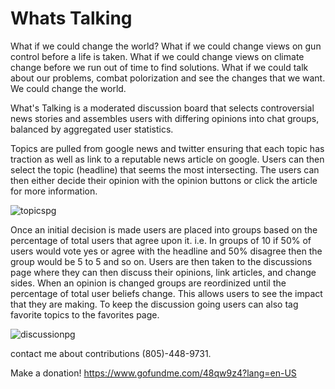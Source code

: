 # Whats Talking
What if we could change the world? What if we could change views on gun control before a life is taken. What if we could change views on climate change before we run out of time to find solutions. What if we could talk about our problems, combat polorization and see the changes that we want. We could change the world.

What's Talking is a moderated discussion board that selects controversial news stories and assembles users with differing opinions into chat groups, balanced by aggregated user statistics.

Topics are pulled from google news and twitter ensuring that each topic has traction as well as link to a reputable news article on google. Users can then select the topic (headline) that seems the most intersecting. The users can then either decide their opinion with the opinion buttons or click the article for more information. 

![topicspg](https://user-images.githubusercontent.com/6510141/30008252-61c9434a-90d2-11e7-8629-09a1733482ee.png)

Once an initial decision is made users are placed into groups based on the percentage of total users that agree upon it. i.e. In groups of 10 if 50% of users would vote yes or agree with the headline and 50% disagree then the group would be 5 to 5 and so on. Users are then taken to the discussions page where they can then discuss their opinions, link articles, and change sides. When an opinion is changed groups are reordinized until the percentage of total user beliefs change. This allows users to see the impact that they are making. To keep the discussion going users can also tag favorite topics to the favorites page. 

![discussionpg](https://user-images.githubusercontent.com/6510141/30008230-2a497c5a-90d2-11e7-9bac-e4b7df3898f1.png)

contact me about contributions (805)-448-9731.

Make a donation!
https://www.gofundme.com/48qw9z4?lang=en-US



